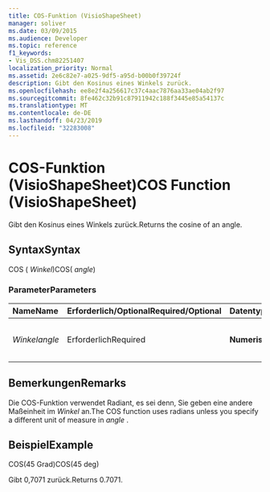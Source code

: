 ```yaml
---
title: COS-Funktion (VisioShapeSheet)
manager: soliver
ms.date: 03/09/2015
ms.audience: Developer
ms.topic: reference
f1_keywords:
- Vis_DSS.chm82251407
localization_priority: Normal
ms.assetid: 2e6c82e7-a025-9df5-a95d-b00b0f39724f
description: Gibt den Kosinus eines Winkels zurück.
ms.openlocfilehash: ee8e2f4a256617c37c4aac7876aa33ae04ab2f97
ms.sourcegitcommit: 8fe462c32b91c87911942c188f3445e85a54137c
ms.translationtype: MT
ms.contentlocale: de-DE
ms.lasthandoff: 04/23/2019
ms.locfileid: "32283008"
---
```

# <a name="cos-function-visioshapesheet"></a><span data-ttu-id="7c0ba-103">COS-Funktion (VisioShapeSheet)</span><span class="sxs-lookup"><span data-stu-id="7c0ba-103">COS Function (VisioShapeSheet)</span></span>

<span data-ttu-id="7c0ba-104">Gibt den Kosinus eines Winkels zurück.</span><span class="sxs-lookup"><span data-stu-id="7c0ba-104">Returns the cosine of an angle.</span></span> 
  
## <a name="syntax"></a><span data-ttu-id="7c0ba-105">Syntax</span><span class="sxs-lookup"><span data-stu-id="7c0ba-105">Syntax</span></span>

<span data-ttu-id="7c0ba-106">COS ( *Winkel*)</span><span class="sxs-lookup"><span data-stu-id="7c0ba-106">COS( *angle*)</span></span> 
  
### <a name="parameters"></a><span data-ttu-id="7c0ba-107">Parameter</span><span class="sxs-lookup"><span data-stu-id="7c0ba-107">Parameters</span></span>

|<span data-ttu-id="7c0ba-108">**Name**</span><span class="sxs-lookup"><span data-stu-id="7c0ba-108">**Name**</span></span>|<span data-ttu-id="7c0ba-109">**Erforderlich/Optional**</span><span class="sxs-lookup"><span data-stu-id="7c0ba-109">**Required/Optional**</span></span>|<span data-ttu-id="7c0ba-110">**Datentyp**</span><span class="sxs-lookup"><span data-stu-id="7c0ba-110">**Data Type**</span></span>|<span data-ttu-id="7c0ba-111">**Beschreibung**</span><span class="sxs-lookup"><span data-stu-id="7c0ba-111">**Description**</span></span>|
|:-----|:-----|:-----|:-----|
| <span data-ttu-id="7c0ba-112">_Winkel_</span><span class="sxs-lookup"><span data-stu-id="7c0ba-112">_angle_</span></span> <br/> |<span data-ttu-id="7c0ba-113">Erforderlich</span><span class="sxs-lookup"><span data-stu-id="7c0ba-113">Required</span></span>  <br/> |<span data-ttu-id="7c0ba-114">**Numerisch**</span><span class="sxs-lookup"><span data-stu-id="7c0ba-114">**Numeric**</span></span> <br/> |<span data-ttu-id="7c0ba-115">Der Winkel, dessen Kosinus abgerufen werden soll.</span><span class="sxs-lookup"><span data-stu-id="7c0ba-115">The angle of which to get the cosine.</span></span>  <br/> |
   
## <a name="remarks"></a><span data-ttu-id="7c0ba-116">Bemerkungen</span><span class="sxs-lookup"><span data-stu-id="7c0ba-116">Remarks</span></span>

<span data-ttu-id="7c0ba-117">Die COS-Funktion verwendet Radiant, es sei denn, Sie geben eine andere Maßeinheit im *Winkel* an.</span><span class="sxs-lookup"><span data-stu-id="7c0ba-117">The COS function uses radians unless you specify a different unit of measure in  *angle*  .</span></span> 
  
## <a name="example"></a><span data-ttu-id="7c0ba-118">Beispiel</span><span class="sxs-lookup"><span data-stu-id="7c0ba-118">Example</span></span>

<span data-ttu-id="7c0ba-119">COS(45 Grad)</span><span class="sxs-lookup"><span data-stu-id="7c0ba-119">COS(45 deg)</span></span> 
  
<span data-ttu-id="7c0ba-120">Gibt 0,7071 zurück.</span><span class="sxs-lookup"><span data-stu-id="7c0ba-120">Returns 0.7071.</span></span> 
  

